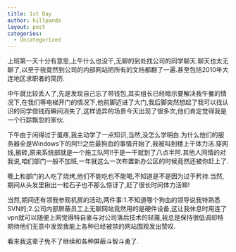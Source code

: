 ```yaml
---
title: 1st Day
author: killpanda
layout: post
categories:
  - Uncategorized
---
```

上班第一天十分有意思,上午什么也没干,无聊的到处找公司的同学聊天.聊天也太无聊了,以至于我竟然到公司的内部网站把所有的文档都翻了一遍.甚至包括2010年大连地区求职者的简历.

中午就比较丢人了,先是发现自己忘了带钱包,其实组长已经暗示要解决我午餐的情况下,在我们等电梯开门的情况下,他前脚迈进了大门,我后脚突然想起了我可以找认识的同学借钱而瞬间消失了,这样诡异的场景今天出现了很多次,他们肯定觉得我是一个行踪飘忽的家伙.

下午由于闲得过于蛋疼,我主动学了一点知识,当然,没怎么学明白.为什么他们的服务器全是Windows下的阿!!!之后最狗血的事情开始了,我被叫到楼上干体力活.穿网线,搬砖,原来系统部就是一个施工队阿!!于是一干就到了八点半阿.其他人同情的对我说,咱们部门一般不加班,一年就这么一次布置新办公区的时候竟然还被你赶上了.

晚上和部门的人吃了烧烤,他们不能吃也不能喝,不知道是不是因为过于矜持.当然,期间从头发里揪出一粒石子也不那么惊讶了,赶了很长时间体力活嘛!

当然,期间还有领我参观机房的活动,两件事:1.不知道哪个狗血的领导说我特熟悉SVN的;2.公司内部屏蔽员工上无聊网站竟然用的是硬件设备,这让我休息时用连了vpn就可以随便上网觉得特自豪与对公司落后技术的轻蔑,我总是保持很低调却特期待他们无意中发现我能上各种已经被禁的网站围观发出赞叹.

看来我这辈子免不了继续和各种屏蔽斗智斗勇了.
